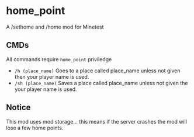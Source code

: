 # home_point

A /sethome and /home mod for Minetest

## CMDs

All commands require `home_point` priviledge

* `/h (place_name)` Goes to a place called place_name unless not given then your player name is used.
* `/sh (place_name)` Saves a place called place_name unless not given the your player name is used.

## Notice

This mod uses mod storage... this means if the server crashes the mod will lose a few home points.

